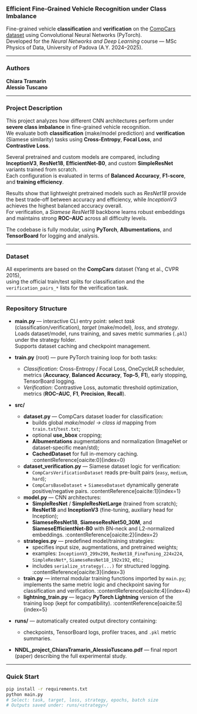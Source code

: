 ### Efficient Fine-Grained Vehicle Recognition under Class Imbalance  
Fine-grained vehicle **classification** and **verification** on the [CompCars dataset](http://mmlab.ie.cuhk.edu.hk/datasets/comp_cars/) using Convolutional Neural Networks (PyTorch).  
Developed for the *Neural Networks and Deep Learning* course — MSc Physics of Data, University of Padova (A.Y. 2024–2025).

---

### Authors  
**Chiara Tramarin**  
**Alessio Tuscano**

---

### Project Description  
This project analyzes how different CNN architectures perform under **severe class imbalance** in fine-grained vehicle recognition.  
We evaluate both **classification** (make/model prediction) and **verification** (Siamese similarity) tasks using **Cross-Entropy**, **Focal Loss**, and **Contrastive Loss**.

Several pretrained and custom models are compared, including **InceptionV3**, **ResNet18**, **EfficientNet-B0**, and custom **SimpleResNet** variants trained from scratch.  
Each configuration is evaluated in terms of **Balanced Accuracy**, **F1-score**, and **training efficiency**.

Results show that lightweight pretrained models such as *ResNet18* provide the best trade-off between accuracy and efficiency, while *InceptionV3* achieves the highest balanced accuracy overall.  
For verification, a *Siamese ResNet18* backbone learns robust embeddings and maintains strong **ROC–AUC** across all difficulty levels.

The codebase is fully modular, using **PyTorch**, **Albumentations**, and **TensorBoard** for logging and analysis.

---

### Dataset  
All experiments are based on the **CompCars** dataset (Yang et al., CVPR 2015),  
using the official train/test splits for classification and the `verification_pairs_*` lists for the verification task.

---

### Repository Structure  
- **main.py** — interactive CLI entry point: select *task* (classification/verification), *target* (make/model), *loss*, and *strategy*.  
  Loads dataset/model, runs training, and saves metric summaries (`.pkl`) under the strategy folder.  
  Supports dataset caching and checkpoint management.    
- **train.py** (root) — pure PyTorch training loop for both tasks:  
  - *Classification*: Cross-Entropy / Focal Loss, OneCycleLR scheduler, metrics (**Accuracy**, **Balanced Accuracy**, **Top-5**, **F1**), early stopping, TensorBoard logging.  
  - *Verification*: Contrastive Loss, automatic threshold optimization, metrics (**ROC–AUC**, **F1**, **Precision**, **Recall**).    

- **src/**
  - **dataset.py** — CompCars dataset loader for classification:  
    - builds global *make/model → class id* mapping from `train.txt`/`test.txt`;  
    - optional **use_bbox** cropping;  
    - **Albumentations** augmentations and normalization (ImageNet or dataset-specific mean/std);  
    - **CachedDataset** for full in-memory caching. :contentReference[oaicite:0]{index=0}  
  - **dataset_verification.py** — Siamese dataset logic for verification:  
    - `CompCarsVerificationDataset` reads pre-built pairs (`easy`, `medium`, `hard`);  
    - `CompCarsBaseDataset` + `SiameseDataset` dynamically generate positive/negative pairs. :contentReference[oaicite:1]{index=1}  
  - **model.py** — CNN architectures:  
    - **SimpleResNet** / **SimpleResNetLarge** (trained from scratch);  
    - **ResNet18** and **InceptionV3** (fine-tuning, auxiliary head for Inception);  
    - **SiameseResNet18**, **SiameseResNet50_30M**, and **SiameseEfficientNet-B0** with BN-neck and L2-normalized embeddings. :contentReference[oaicite:2]{index=2}  
  - **strategies.py** — predefined model/training strategies:  
    - specifies input size, augmentations, and pretrained weights;  
    - examples: `InceptionV3_299x299`, `ResNet18_FineTuning_224x224`, `SimpleResNet*`, `SiameseResNet18_192x192`, etc.;  
    - includes `serialize_strategy(...)` for structured logging. :contentReference[oaicite:3]{index=3}  
  - **train.py** — internal modular training functions imported by `main.py`; implements the same metric logic and checkpoint saving for classification and verification. :contentReference[oaicite:4]{index=4}  
  - **lightning_train.py** — legacy **PyTorch Lightning** version of the training loop (kept for compatibility). :contentReference[oaicite:5]{index=5}  

- **runs/** — automatically created output directory containing:
  - checkpoints, TensorBoard logs, profiler traces, and `.pkl` metric summaries.  
- **NNDL_project_ChiaraTramarin_AlessioTuscano.pdf** — final report (paper) describing the full experimental study.  

---

### Quick Start  
```bash
pip install -r requirements.txt
python main.py
# Select: task, target, loss, strategy, epochs, batch size
# Outputs saved under: runs/<strategy>/
